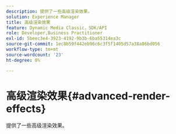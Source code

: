 ```yaml
---
description: 提供了一些高级渲染效果。
solution: Experience Manager
title: 高级渲染效果
feature: Dynamic Media Classic，SDK/API
role: Developer,Business Practitioner
exl-id: 5beec3e4-3923-4192-9b3b-6ba55314ea3c
source-git-commit: 1ec8b59f442eb96c6c3f5f1405d57a38a86bd056
workflow-type: tm+mt
source-wordcount: '23'
ht-degree: 0%

---
```


# 高级渲染效果{#advanced-render-effects}

提供了一些高级渲染效果。
